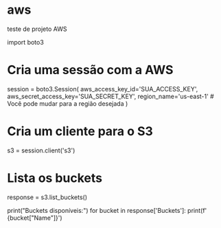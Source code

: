 # aws
teste de projeto AWS 


import boto3

# Cria uma sessão com a AWS
session = boto3.Session(
    aws_access_key_id='SUA_ACCESS_KEY',
    aws_secret_access_key='SUA_SECRET_KEY',
    region_name='us-east-1'  # Você pode mudar para a região desejada
)

# Cria um cliente para o S3
s3 = session.client('s3')

# Lista os buckets
response = s3.list_buckets()

print("Buckets disponíveis:")
for bucket in response['Buckets']:
    print(f'  {bucket["Name"]}')
